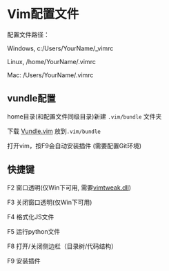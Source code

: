 # Vim配置文件

配置文件路径：

Windows, c:/Users/YourName/_vimrc

Linux, /home/YourName/.vimrc

Mac: /Users/YourName/.vimrc

## vundle配置

home目录(和配置文件同级目录)新建 `.vim/bundle` 文件夹

下载 [Vundle.vim](https://github.com/VundleVim/Vundle.vim) 放到`.vim/bundle`

打开vim，按F9会自动安装插件 (需要配置Git环境)


## 快捷键

F2 窗口透明(仅Win下可用, 需要[vimtweak.dll](http://www.vim.org/scripts/script.php?script_id=687))

F3 关闭窗口透明(仅Win下可用)

F4 格式化JS文件

F5 运行python文件

F8 打开/关闭侧边栏（目录树/代码结构）

F9 安装插件

